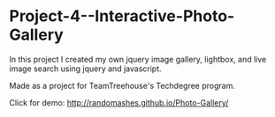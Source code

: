# Project-4--Interactive-Photo-Gallery

In this project I created my own jquery image gallery, lightbox, and live image search using jquery and javascript. 

Made as a project for TeamTreehouse's Techdegree program.

Click for demo:
http://randomashes.github.io/Photo-Gallery/
